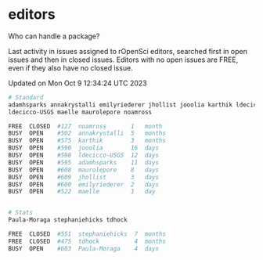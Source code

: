# editors

Who can handle a package?

Last activity in issues assigned to rOpenSci editors, searched first in open
issues and then in closed issues. Editors with no open issues are FREE, even if
they also have no closed issue.


Updated on Mon Oct 9 12:34:24 UTC 2023

```bash
# Standard
adamhsparks annakrystalli emilyriederer jhollist jooolia karthik ldecicco
ldecicco-USGS maelle maurolepore noamross

FREE  CLOSED  #127  noamross       1   month
BUSY  OPEN    #502  annakrystalli  5   months
BUSY  OPEN    #575  karthik        3   months
BUSY  OPEN    #590  jooolia        16  days
BUSY  OPEN    #598  ldecicco-USGS  12  days
BUSY  OPEN    #595  adamhsparks    11  days
BUSY  OPEN    #608  maurolepore    8   days
BUSY  OPEN    #609  jhollist       3   days
BUSY  OPEN    #600  emilyriederer  2   days
BUSY  OPEN    #522  maelle         1   day


# Stats
Paula-Moraga stephaniehicks tdhock

FREE  CLOSED  #551  stephaniehicks  7  months
FREE  CLOSED  #475  tdhock          4  months
BUSY  OPEN    #603  Paula-Moraga    4  days
```
